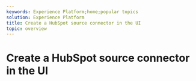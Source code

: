 ```yaml
---
keywords: Experience Platform;home;popular topics
solution: Experience Platform
title: Create a HubSpot source connector in the UI
topic: overview
---
```


# Create a HubSpot source connector in the UI
